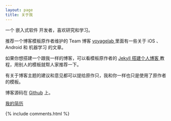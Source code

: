 ```yaml
---
layout: page
title: 关于我 
---
```


一个 嵌入式软件 开发者，喜欢研究和学习。
<p>

推荐一个博客模板原作者维护的 Team 博客
<a target="_blank" href="http://talkingdata.me/"> voyagelab </a>
里面有一些关于 iOS 、Android 和 机器学习 的文章。

<p>

如果你想搭建一个跟我一样的博客，可以看模板原作者的 
<a href="/2016/10/jekyll_tutorials1/"> Jekyll 搭建个人博客 </a>
教程，用别人的模板就帮人家推荐一下。

<p>

有关于博客主题的建议和意见都可以提给原作只，我和你一样也只是使用了原作者的模板。

<p> 

博客源码在 <a target="_blank" href='https://github.com/leopardpan/leopardpan.github.io/'>Github</a> 上。
<p> 

<p> 

<p>   

[我的简历](/resume/zhangqunwei5.html)



{% include comments.html %}


